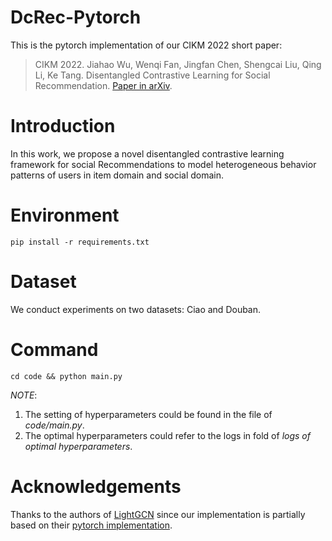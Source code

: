 # DcRec-Pytorch
This is the pytorch implementation of our CIKM 2022 short paper:

>CIKM 2022. Jiahao Wu, Wenqi Fan, Jingfan Chen, Shengcai Liu, Qing Li, Ke Tang. Disentangled Contrastive Learning for Social Recommendation.  [Paper in arXiv](https://arxiv.org/abs/2208.08723).

# Introduction
In this work, we propose a novel disentangled contrastive learning framework for social Recommendations to model heterogeneous behavior patterns of users in item domain and social domain.

# Environment 
`pip install -r requirements.txt`

# Dataset
 We conduct experiments on two datasets: Ciao and Douban.

# Command
`cd code && python main.py`


*NOTE*:
1. The setting of hyperparameters could be found in the file of *code/main.py*.
2. The optimal hyperparameters could refer to the logs in fold of  *logs of optimal hyperparameters*.

# Acknowledgements
Thanks to the authors of [LightGCN](https://arxiv.org/abs/2002.02126) since our implementation is partially based on their [pytorch implementation](https://github.com/gusye1234/LightGCN-PyTorch/tree/master).

